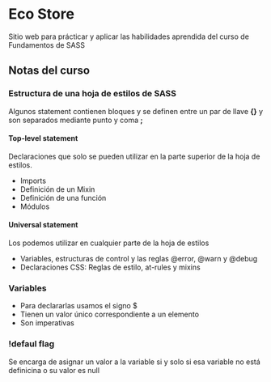 # Eco Store
Sitio web para prácticar y aplicar las habilidades aprendida del curso de Fundamentos de SASS


## Notas del curso 

### Estructura de una hoja de estilos de SASS
Algunos statement contienen bloques y se definen entre un par de llave **{}** y son separados mediante punto y coma **;**

#### Top-level statement
Declaraciones que solo se pueden utilizar en la parte superior de la hoja de estilos.

- Imports
- Definición de un Mixin
- Definición de una función
- Módulos

#### Universal statement
Los podemos utilizar en cualquier parte de la hoja de estilos

- Variables, estructuras de control y las reglas @error, @warn y @debug
- Declaraciones CSS: Reglas de estilo, at-rules y mixins


### Variables
- Para declararlas usamos el signo $
- Tienen un valor único correspondiente a un elemento
- Son imperativas


### !defaul flag
Se encarga de asignar un valor a la variable si y solo si esa variable no está definicina o su valor es null
